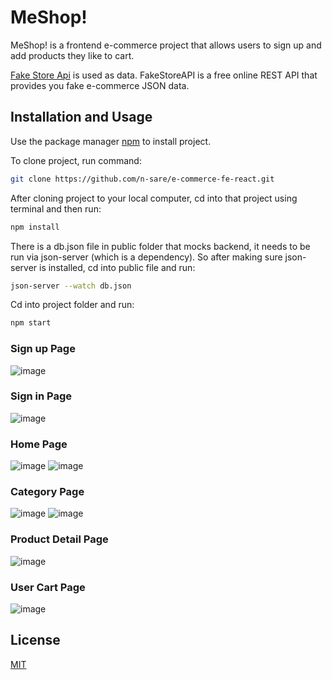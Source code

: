 # MeShop!

MeShop! is a frontend e-commerce project that allows users to sign up and add products they like to cart.

[Fake Store Api](https://www.npmjs.com/package/download) is used as data. FakeStoreAPI is a free online REST API that provides you fake e-commerce JSON data.


## Installation and Usage

Use the package manager [npm](https://www.npmjs.com/package/download) to install project.

To clone project, run command: 
```bash
git clone https://github.com/n-sare/e-commerce-fe-react.git
```
After cloning project to your local computer, cd into that project using terminal and then run:

```bash
npm install
```
There is a db.json file in public folder that mocks backend, it needs to be run via json-server (which is a dependency). So after making sure json-server is installed, cd into public file and run:
```bash
json-server --watch db.json
```
Cd into project folder and run:
```bash
npm start
```
### Sign up Page
![image](https://user-images.githubusercontent.com/34991897/131095032-bf6d304c-9c27-4d4e-945e-987ce13ded3a.png)

### Sign in Page
![image](https://user-images.githubusercontent.com/34991897/131095374-d3c08a91-637c-439f-80b2-a43e97154cfe.png)

### Home Page
![image](https://user-images.githubusercontent.com/34991897/131100744-392eaac5-e0cf-4d80-91ce-5947022cb59c.png)
![image](https://user-images.githubusercontent.com/34991897/131100819-928f2935-d22f-4d22-a342-9a297dc54f61.png)

### Category Page
![image](https://user-images.githubusercontent.com/34991897/131100978-ba9adfa4-b052-4291-9692-0fe43bbb415e.png)
![image](https://user-images.githubusercontent.com/34991897/131101059-7325210a-6ab8-4a9d-8517-534ae4fe931a.png)

### Product Detail Page
![image](https://user-images.githubusercontent.com/34991897/131101216-95b2e2f6-77d8-40d5-ba04-00d23a1f1e8f.png)

### User Cart Page
![image](https://user-images.githubusercontent.com/34991897/131101471-501e6d27-81e1-4639-887c-cdb7ef5b95bd.png)


## License
[MIT](https://choosealicense.com/licenses/mit/)
